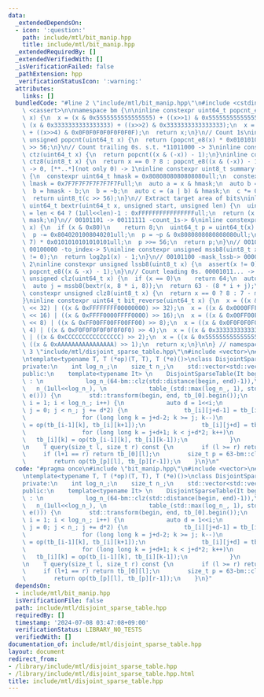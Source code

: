 ```yaml
---
data:
  _extendedDependsOn:
  - icon: ':question:'
    path: include/mtl/bit_manip.hpp
    title: include/mtl/bit_manip.hpp
  _extendedRequiredBy: []
  _extendedVerifiedWith: []
  _isVerificationFailed: false
  _pathExtension: hpp
  _verificationStatusIcon: ':warning:'
  attributes:
    links: []
  bundledCode: "#line 2 \"include/mtl/bit_manip.hpp\"\n#include <cstdint>\n#include\
    \ <cassert>\n\nnamespace bm {\n\ninline constexpr uint64_t popcnt_e8(uint64_t\
    \ x) {\n  x = (x & 0x5555555555555555) + ((x>>1) & 0x5555555555555555);\n  x =\
    \ (x & 0x3333333333333333) + ((x>>2) & 0x3333333333333333);\n  x = (x & 0x0F0F0F0F0F0F0F0F)\
    \ + ((x>>4) & 0x0F0F0F0F0F0F0F0F);\n  return x;\n}\n// Count 1s\ninline constexpr\
    \ unsigned popcnt(uint64_t x) {\n  return (popcnt_e8(x) * 0x0101010101010101)\
    \ >> 56;\n}\n// Count trailing 0s. s.t. *11011000 -> 3\ninline constexpr unsigned\
    \ ctz(uint64_t x) {\n  return popcnt((x & (-x)) - 1);\n}\ninline constexpr unsigned\
    \ ctz8(uint8_t x) {\n  return x == 0 ? 8 : popcnt_e8((x & (-x)) - 1);\n}\n// [00..0](8bit)\
    \ -> 0, [**..*](not only 0) -> 1\ninline constexpr uint8_t summary(uint64_t x)\
    \ {\n  constexpr uint64_t hmask = 0x8080808080808080ull;\n  constexpr uint64_t\
    \ lmask = 0x7F7F7F7F7F7F7F7Full;\n  auto a = x & hmask;\n  auto b = x & lmask;\n\
    \  b = hmask - b;\n  b = ~b;\n  auto c = (a | b) & hmask;\n  c *= 0x0002040810204081ull;\n\
    \  return uint8_t(c >> 56);\n}\n// Extract target area of bits\ninline constexpr\
    \ uint64_t bextr(uint64_t x, unsigned start, unsigned len) {\n  uint64_t mask\
    \ = len < 64 ? (1ull<<len)-1 : 0xFFFFFFFFFFFFFFFFull;\n  return (x >> start) &\
    \ mask;\n}\n// 00101101 -> 00111111 -count_1s-> 6\ninline constexpr unsigned log2p1(uint8_t\
    \ x) {\n  if (x & 0x80)\n    return 8;\n  uint64_t p = uint64_t(x) * 0x0101010101010101ull;\n\
    \  p -= 0x8040201008040201ull;\n  p = ~p & 0x8080808080808080ull;\n  p = (p >>\
    \ 7) * 0x0101010101010101ull;\n  p >>= 56;\n  return p;\n}\n// 00101100 -mask_mssb->\
    \ 00100000 -to_index-> 5\ninline constexpr unsigned mssb8(uint8_t x) {\n  assert(x\
    \ != 0);\n  return log2p1(x) - 1;\n}\n// 00101100 -mask_lssb-> 00000100 -to_index->\
    \ 2\ninline constexpr unsigned lssb8(uint8_t x) {\n  assert(x != 0);\n  return\
    \ popcnt_e8((x & -x) - 1);\n}\n// Count leading 0s. 00001011... -> 4\ninline constexpr\
    \ unsigned clz(uint64_t x) {\n  if (x == 0)\n    return 64;\n  auto i = mssb8(summary(x));\n\
    \  auto j = mssb8(bextr(x, 8 * i, 8));\n  return 63 - (8 * i + j);\n}\ninline\
    \ constexpr unsigned clz8(uint8_t x) {\n  return x == 0 ? 8 : 7 - mssb8(x);\n\
    }\ninline constexpr uint64_t bit_reverse(uint64_t x) {\n  x = ((x & 0x00000000FFFFFFFF)\
    \ << 32) | ((x & 0xFFFFFFFF00000000) >> 32);\n  x = ((x & 0x0000FFFF0000FFFF)\
    \ << 16) | ((x & 0xFFFF0000FFFF0000) >> 16);\n  x = ((x & 0x00FF00FF00FF00FF)\
    \ << 8) | ((x & 0xFF00FF00FF00FF00) >> 8);\n  x = ((x & 0x0F0F0F0F0F0F0F0F) <<\
    \ 4) | ((x & 0xF0F0F0F0F0F0F0F0) >> 4);\n  x = ((x & 0x3333333333333333) << 2)\
    \ | ((x & 0xCCCCCCCCCCCCCCCC) >> 2);\n  x = ((x & 0x5555555555555555) << 1) |\
    \ ((x & 0xAAAAAAAAAAAAAAAA) >> 1);\n  return x;\n}\n\n} // namespace bm\n#line\
    \ 3 \"include/mtl/disjoint_sparse_table.hpp\"\n#include <vector>\n#include <algorithm>\n\
    \ntemplate<typename T, T (*op)(T, T), T (*e)()>\nclass DisjointSparseTable {\n\
    private:\n    int log_n_;\n    size_t n_;\n    std::vector<std::vector<T>> tb_;\n\
    public:\n    template<typename It> \n    DisjointSparseTable(It begin, It end)\
    \ : \n            log_n_(64-bm::clz(std::distance(begin, end)-1)),\n         \
    \   n_(1ull<<log_n_), \n            table_(std::max(log_n_, 1), std::vector<T>(n_,\
    \ e())) {\n        std::transform(begin, end, tb_[0].begin());\n        for (int\
    \ i = 1; i < log_n_; i++) {\n            auto d = 1<<i;\n            for (size_t\
    \ j = 0; j < n_; j += d*2) {\n                tb_[i][j+d-1] = tb_[i-1][j+d-1];\n\
    \                for (long long k = j+d-2; k >= j; k--)\n                    tb_[i][k]\
    \ = op(tb_[i-1][k], tb_[i][k+1]);\n                tb_[i][j+d] = tb_[i-1][j+d];\n\
    \                for (long long k = j+d+1; k < j+d*2; k++)\n                 \
    \   tb_[i][k] = op(tb_[i-1][k], tb_[i][k-1]);\n            }\n        }\n    }\n\
    \n    T query(size_t l, size_t r) const {\n        if (l >= r) return E;\n   \
    \     if (l+1 == r) return tb_[0][l];\n        size_t p = 63-bm::clz((r-1)^l);\n\
    \        return op(tb_[p][l], tb_[p][r-1]);\n    }\n}\n"
  code: "#pragma once\n#include \"bit_manip.hpp\"\n#include <vector>\n#include <algorithm>\n\
    \ntemplate<typename T, T (*op)(T, T), T (*e)()>\nclass DisjointSparseTable {\n\
    private:\n    int log_n_;\n    size_t n_;\n    std::vector<std::vector<T>> tb_;\n\
    public:\n    template<typename It> \n    DisjointSparseTable(It begin, It end)\
    \ : \n            log_n_(64-bm::clz(std::distance(begin, end)-1)),\n         \
    \   n_(1ull<<log_n_), \n            table_(std::max(log_n_, 1), std::vector<T>(n_,\
    \ e())) {\n        std::transform(begin, end, tb_[0].begin());\n        for (int\
    \ i = 1; i < log_n_; i++) {\n            auto d = 1<<i;\n            for (size_t\
    \ j = 0; j < n_; j += d*2) {\n                tb_[i][j+d-1] = tb_[i-1][j+d-1];\n\
    \                for (long long k = j+d-2; k >= j; k--)\n                    tb_[i][k]\
    \ = op(tb_[i-1][k], tb_[i][k+1]);\n                tb_[i][j+d] = tb_[i-1][j+d];\n\
    \                for (long long k = j+d+1; k < j+d*2; k++)\n                 \
    \   tb_[i][k] = op(tb_[i-1][k], tb_[i][k-1]);\n            }\n        }\n    }\n\
    \n    T query(size_t l, size_t r) const {\n        if (l >= r) return E;\n   \
    \     if (l+1 == r) return tb_[0][l];\n        size_t p = 63-bm::clz((r-1)^l);\n\
    \        return op(tb_[p][l], tb_[p][r-1]);\n    }\n}"
  dependsOn:
  - include/mtl/bit_manip.hpp
  isVerificationFile: false
  path: include/mtl/disjoint_sparse_table.hpp
  requiredBy: []
  timestamp: '2024-07-08 03:47:08+09:00'
  verificationStatus: LIBRARY_NO_TESTS
  verifiedWith: []
documentation_of: include/mtl/disjoint_sparse_table.hpp
layout: document
redirect_from:
- /library/include/mtl/disjoint_sparse_table.hpp
- /library/include/mtl/disjoint_sparse_table.hpp.html
title: include/mtl/disjoint_sparse_table.hpp
---
```

